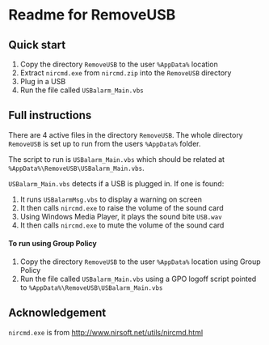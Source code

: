 # Readme for RemoveUSB

## Quick start

1. Copy the directory `RemoveUSB` to the user `%AppData%` location
2. Extract `nircmd.exe` from `nircmd.zip` into the `RemoveUSB` directory
2. Plug in a USB
3. Run the file called `USBalarm_Main.vbs`

## Full instructions

There are 4 active files in the directory `RemoveUSB`. The whole directory `RemoveUSB` is set up to run from the users `%AppData%` folder.

The script to run is `USBalarm_Main.vbs` which should be related at `%AppData%\RemoveUSB\USBalarm_Main.vbs`.

`USBalarm_Main.vbs` detects if a USB is plugged in. If one is found:

1. It runs `USBalarmMsg.vbs` to display a warning on screen
2. It then calls `nircmd.exe` to raise the volume of the sound card
3. Using Windows Media Player, it plays the sound bite `USB.wav`
3. It then calls `nircmd.exe` to mute the volume of the sound card

#### To run using Group Policy

1. Copy the directory `RemoveUSB` to the user `%AppData%` location using Group Policy
2. Run the file called `USBalarm_Main.vbs` using a GPO logoff script pointed to `%AppData%\RemoveUSB\USBalarm_Main.vbs`

## Acknowledgement
`nircmd.exe` is from http://www.nirsoft.net/utils/nircmd.html
